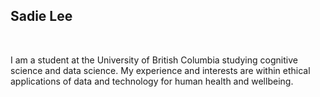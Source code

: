 ## Sadie Lee

<br />

I am a student at the University of British Columbia studying cognitive science and data science. My experience and interests are within ethical applications of data and technology for human health and wellbeing.
